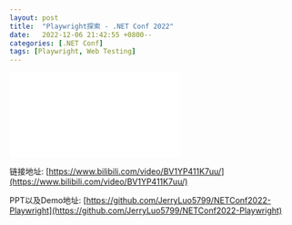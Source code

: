 ```yaml
---
layout: post
title:  "Playwright探索 - .NET Conf 2022"
date:   2022-12-06 21:42:55 +0800--
categories: [.NET Conf]
tags: [Playwright, Web Testing]  
---
```


<iframe src="//player.bilibili.com/player.html?aid=305994776&bvid=BV1YP411K7uu&cid=915369452&page=1" scrolling="no" border="0" frameborder="no" framespacing="0" allowfullscreen="true" class="bilibili"> </iframe>

链接地址: [https://www.bilibili.com/video/BV1YP411K7uu/](https://www.bilibili.com/video/BV1YP411K7uu/)

PPT以及Demo地址: [https://github.com/JerryLuo5799/NETConf2022-Playwright](https://github.com/JerryLuo5799/NETConf2022-Playwright)
